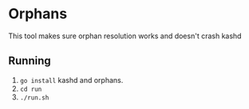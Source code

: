 # Orphans
This tool makes sure orphan resolution works and doesn't crash kashd

## Running
 1. `go install` kashd and orphans.
 2. `cd run`
 3. `./run.sh`



